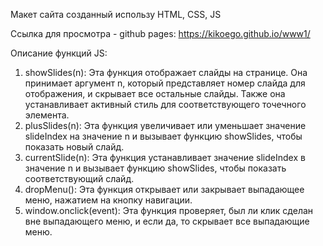 Макет сайта созданный использу HTML, CSS, JS 

Ссылка для просмотра - github pages: https://kikoego.github.io/www1/

Описание функций JS:

1. showSlides(n): Эта функция отображает слайды на странице. Она принимает аргумент n, который представляет номер слайда для отображения, и скрывает все остальные слайды. Также она устанавливает активный стиль для соответствующего точечного элемента.
2. plusSlides(n): Эта функция увеличивает или уменьшает значение slideIndex на значение n и вызывает функцию showSlides, чтобы показать новый слайд.
3. currentSlide(n): Эта функция устанавливает значение slideIndex в значение n и вызывает функцию showSlides, чтобы показать соответствующий слайд.
4. dropMenu(): Эта функция открывает или закрывает выпадающее меню, нажатием на кнопку навигации.
5. window.onclick(event): Эта функция проверяет, был ли клик сделан вне выпадающего меню, и если да, то скрывает все выпадающие меню.
